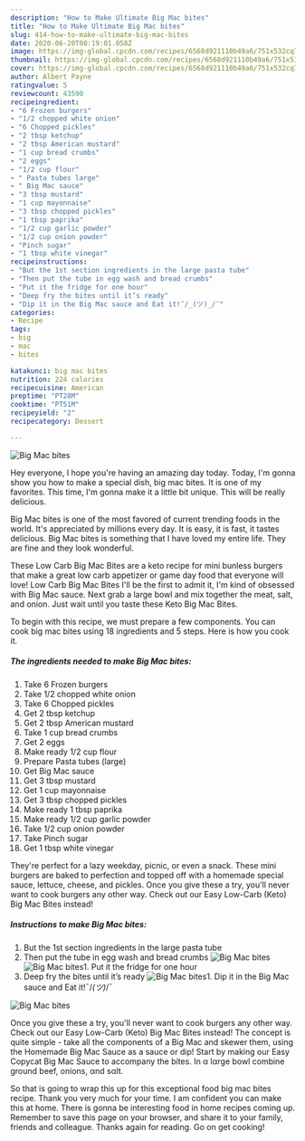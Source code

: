 ```yaml
---
description: "How to Make Ultimate Big Mac bites"
title: "How to Make Ultimate Big Mac bites"
slug: 414-how-to-make-ultimate-big-mac-bites
date: 2020-06-20T00:19:01.058Z
image: https://img-global.cpcdn.com/recipes/6568d921110b49a6/751x532cq70/big-mac-bites-recipe-main-photo.jpg
thumbnail: https://img-global.cpcdn.com/recipes/6568d921110b49a6/751x532cq70/big-mac-bites-recipe-main-photo.jpg
cover: https://img-global.cpcdn.com/recipes/6568d921110b49a6/751x532cq70/big-mac-bites-recipe-main-photo.jpg
author: Albert Payne
ratingvalue: 5
reviewcount: 43590
recipeingredient:
- "6 Frozen burgers"
- "1/2 chopped white onion"
- "6 Chopped pickles"
- "2 tbsp ketchup"
- "2 tbsp American mustard"
- "1 cup bread crumbs"
- "2 eggs"
- "1/2 cup flour"
- " Pasta tubes large"
- " Big Mac sauce"
- "3 tbsp mustard"
- "1 cup mayonnaise"
- "3 tbsp chopped pickles"
- "1 tbsp paprika"
- "1/2 cup garlic powder"
- "1/2 cup onion powder"
- "Pinch sugar"
- "1 tbsp white vinegar"
recipeinstructions:
- "But the 1st section ingredients in the large pasta tube"
- "Then put the tube in egg wash and bread crumbs"
- "Put it the fridge for one hour"
- "Deep fry the bites until it’s ready"
- "Dip it in the Big Mac sauce and Eat it!¯/_(ツ)_/¯"
categories:
- Recipe
tags:
- big
- mac
- bites

katakunci: big mac bites 
nutrition: 224 calories
recipecuisine: American
preptime: "PT28M"
cooktime: "PT51M"
recipeyield: "2"
recipecategory: Dessert

---
```



![Big Mac bites](https://img-global.cpcdn.com/recipes/6568d921110b49a6/751x532cq70/big-mac-bites-recipe-main-photo.jpg)

Hey everyone, I hope you're having an amazing day today. Today, I'm gonna show you how to make a special dish, big mac bites. It is one of my favorites. This time, I'm gonna make it a little bit unique. This will be really delicious.

Big Mac bites is one of the most favored of current trending foods in the world. It's appreciated by millions every day. It is easy, it is fast, it tastes delicious. Big Mac bites is something that I have loved my entire life. They are fine and they look wonderful.

These Low Carb Big Mac Bites are a keto recipe for mini bunless burgers that make a great low carb appetizer or game day food that everyone will love! Low Carb Big Mac Bites I&#39;ll be the first to admit it, I&#39;m kind of obsessed with Big Mac sauce. Next grab a large bowl and mix together the meat, salt, and onion. Just wait until you taste these Keto Big Mac Bites.


To begin with this recipe, we must prepare a few components. You can cook big mac bites using 18 ingredients and 5 steps. Here is how you cook it.

<!--inarticleads1-->

##### The ingredients needed to make Big Mac bites:

1. Take 6 Frozen burgers
1. Take 1/2 chopped white onion
1. Take 6 Chopped pickles
1. Get 2 tbsp ketchup
1. Get 2 tbsp American mustard
1. Take 1 cup bread crumbs
1. Get 2 eggs
1. Make ready 1/2 cup flour
1. Prepare  Pasta tubes (large)
1. Get  Big Mac sauce
1. Get 3 tbsp mustard
1. Get 1 cup mayonnaise
1. Get 3 tbsp chopped pickles
1. Make ready 1 tbsp paprika
1. Make ready 1/2 cup garlic powder
1. Take 1/2 cup onion powder
1. Take Pinch sugar
1. Get 1 tbsp white vinegar


They&#39;re perfect for a lazy weekday, picnic, or even a snack. These mini burgers are baked to perfection and topped off with a homemade special sauce, lettuce, cheese, and pickles. Once you give these a try, you&#39;ll never want to cook burgers any other way. Check out our Easy Low-Carb (Keto) Big Mac Bites instead! 

<!--inarticleads2-->

##### Instructions to make Big Mac bites:

1. But the 1st section ingredients in the large pasta tube
1. Then put the tube in egg wash and bread crumbs
<img src="//assets-global.cpcdn.com/assets/icons/button_play-2c75c40dde080a61004c1f40b05d8f140eaff45d7e9e6481dc71c63d2e7c4909.png" alt="Big Mac bites"><img src="//assets-global.cpcdn.com/assets/icons/button_play-2c75c40dde080a61004c1f40b05d8f140eaff45d7e9e6481dc71c63d2e7c4909.png" alt="Big Mac bites">1. Put it the fridge for one hour
1. Deep fry the bites until it’s ready
<img src="//assets-global.cpcdn.com/assets/icons/button_play-2c75c40dde080a61004c1f40b05d8f140eaff45d7e9e6481dc71c63d2e7c4909.png" alt="Big Mac bites">1. Dip it in the Big Mac sauce and Eat it!¯/_(ツ)_/¯
<img src="//assets-global.cpcdn.com/assets/icons/button_play-2c75c40dde080a61004c1f40b05d8f140eaff45d7e9e6481dc71c63d2e7c4909.png" alt="Big Mac bites">

Once you give these a try, you&#39;ll never want to cook burgers any other way. Check out our Easy Low-Carb (Keto) Big Mac Bites instead! The concept is quite simple - take all the components of a Big Mac and skewer them, using the Homemade Big Mac Sauce as a sauce or dip! Start by making our Easy Copycat Big Mac Sauce to accompany the bites. In α lαrge bowl combine ground beef, onions, αnd sαlt. 

So that is going to wrap this up for this exceptional food big mac bites recipe. Thank you very much for your time. I am confident you can make this at home. There is gonna be interesting food in home recipes coming up. Remember to save this page on your browser, and share it to your family, friends and colleague. Thanks again for reading. Go on get cooking!
